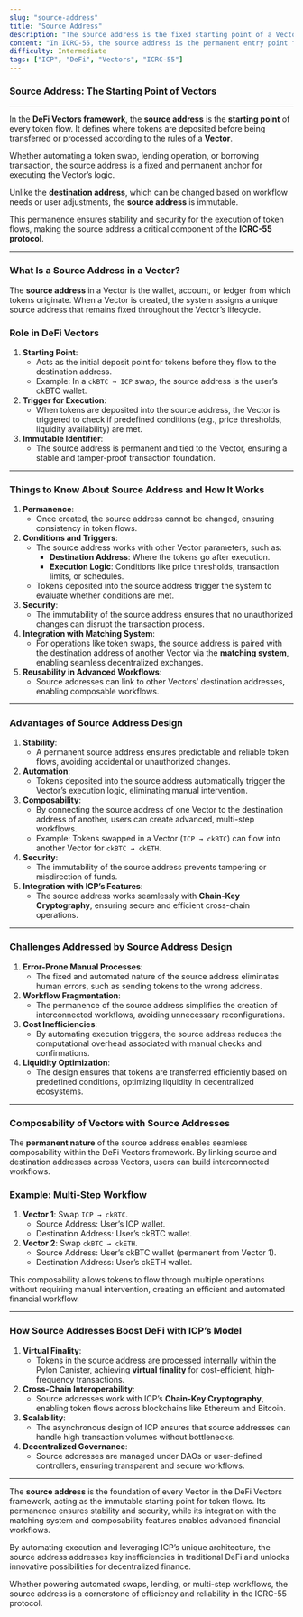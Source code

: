 ```yaml
---
slug: "source-address"
title: "Source Address"
description: "The source address is the fixed starting point of a Vector, where tokens are first deposited before any automated DeFi flow begins."
content: "In ICRC-55, the source address is the permanent entry point for tokens in a Vector. It triggers execution when deposits are made, ensuring stability and security for automated swaps, lending, and multi-step workflows. By remaining immutable, the source address provides reliability while supporting composability, cross-chain flows, and scalable automation on ICP."
difficulty: Intermediate
tags: ["ICP", "DeFi", "Vectors", "ICRC-55"]
---
```



### **Source Address: The Starting Point of Vectors**

---

In the **DeFi Vectors framework**, the **source address** is the **starting point** of every token flow. It defines where tokens are deposited before being transferred or processed according to the rules of a **Vector**.

Whether automating a token swap, lending operation, or borrowing transaction, the source address is a fixed and permanent anchor for executing the Vector’s logic.

Unlike the **destination address**, which can be changed based on workflow needs or user adjustments, the **source address** is immutable.

This permanence ensures stability and security for the execution of token flows, making the source address a critical component of the **ICRC-55 protocol**.

---

### **What Is a Source Address in a Vector?**

The **source address** in a Vector is the wallet, account, or ledger from which tokens originate. When a Vector is created, the system assigns a unique source address that remains fixed throughout the Vector’s lifecycle.

### **Role in DeFi Vectors**

1. **Starting Point**:
    - Acts as the initial deposit point for tokens before they flow to the destination address.
    - Example: In a `ckBTC → ICP` swap, the source address is the user’s ckBTC wallet.
2. **Trigger for Execution**:
    - When tokens are deposited into the source address, the Vector is triggered to check if predefined conditions (e.g., price thresholds, liquidity availability) are met.
3. **Immutable Identifier**:
    - The source address is permanent and tied to the Vector, ensuring a stable and tamper-proof transaction foundation.

---

### **Things to Know About Source Address and How It Works**

1. **Permanence**:
    - Once created, the source address cannot be changed, ensuring consistency in token flows.
2. **Conditions and Triggers**:
    - The source address works with other Vector parameters, such as:
        - **Destination Address**: Where the tokens go after execution.
        - **Execution Logic**: Conditions like price thresholds, transaction limits, or schedules.
    - Tokens deposited into the source address trigger the system to evaluate whether conditions are met.
3. **Security**:
    - The immutability of the source address ensures that no unauthorized changes can disrupt the transaction process.
4. **Integration with Matching System**:
    - For operations like token swaps, the source address is paired with the destination address of another Vector via the **matching system**, enabling seamless decentralized exchanges.
5. **Reusability in Advanced Workflows**:
    - Source addresses can link to other Vectors’ destination addresses, enabling composable workflows.

---

### **Advantages of Source Address Design**

1. **Stability**:
    - A permanent source address ensures predictable and reliable token flows, avoiding accidental or unauthorized changes.
2. **Automation**:
    - Tokens deposited into the source address automatically trigger the Vector’s execution logic, eliminating manual intervention.
3. **Composability**:
    - By connecting the source address of one Vector to the destination address of another, users can create advanced, multi-step workflows.
    - Example: Tokens swapped in a Vector (`ICP → ckBTC`) can flow into another Vector for `ckBTC → ckETH`.
4. **Security**:
    - The immutability of the source address prevents tampering or misdirection of funds.
5. **Integration with ICP’s Features**:
    - The source address works seamlessly with **Chain-Key Cryptography**, ensuring secure and efficient cross-chain operations.

---

### **Challenges Addressed by Source Address Design**

1. **Error-Prone Manual Processes**:
    - The fixed and automated nature of the source address eliminates human errors, such as sending tokens to the wrong address.
2. **Workflow Fragmentation**:
    - The permanence of the source address simplifies the creation of interconnected workflows, avoiding unnecessary reconfigurations.
3. **Cost Inefficiencies**:
    - By automating execution triggers, the source address reduces the computational overhead associated with manual checks and confirmations.
4. **Liquidity Optimization**:
    - The design ensures that tokens are transferred efficiently based on predefined conditions, optimizing liquidity in decentralized ecosystems.

---

### **Composability of Vectors with Source Addresses**

The **permanent nature** of the source address enables seamless composability within the DeFi Vectors framework. By linking source and destination addresses across Vectors, users can build interconnected workflows.

### **Example: Multi-Step Workflow**

1. **Vector 1**: Swap `ICP → ckBTC`.
    - Source Address: User’s ICP wallet.
    - Destination Address: User’s ckBTC wallet.
2. **Vector 2**: Swap `ckBTC → ckETH`.
    - Source Address: User’s ckBTC wallet (permanent from Vector 1).
    - Destination Address: User’s ckETH wallet.

This composability allows tokens to flow through multiple operations without requiring manual intervention, creating an efficient and automated financial workflow.

---

### **How Source Addresses Boost DeFi with ICP’s Model**

1. **Virtual Finality**:
    - Tokens in the source address are processed internally within the Pylon Canister, achieving **virtual finality** for cost-efficient, high-frequency transactions.
2. **Cross-Chain Interoperability**:
    - Source addresses work with ICP’s **Chain-Key Cryptography**, enabling token flows across blockchains like Ethereum and Bitcoin.
3. **Scalability**:
    - The asynchronous design of ICP ensures that source addresses can handle high transaction volumes without bottlenecks.
4. **Decentralized Governance**:
    - Source addresses are managed under DAOs or user-defined controllers, ensuring transparent and secure workflows.

---

The **source address** is the foundation of every Vector in the DeFi Vectors framework, acting as the immutable starting point for token flows. Its permanence ensures stability and security, while its integration with the matching system and composability features enables advanced financial workflows.

By automating execution and leveraging ICP’s unique architecture, the source address addresses key inefficiencies in traditional DeFi and unlocks innovative possibilities for decentralized finance.

Whether powering automated swaps, lending, or multi-step workflows, the source address is a cornerstone of efficiency and reliability in the ICRC-55 protocol.
